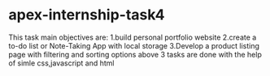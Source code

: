 # apex-internship-task4
This task main objectives are: 1.build personal portfolio website  2.create a to-do list or Note-Taking App with local storage 3.Develop a product listing page with filtering and sorting options  above 3 tasks are done with the help of simle css,javascript and html
